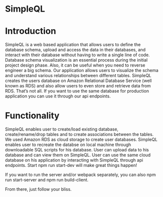 # SimpleQL
# Introduction
SimpleQL is a web based application that allows users to define the database schema, upload and access the data in their databases, and interact with their database without having to write a single line of code. Database schema visualization is an essential process during the initial project design phase. Also, it can be useful when you need to reverse engineer a big schema. Our application allows users to visualize the schema and understand various relationships between different tables. SimpleQL creates the users database on Amazon Relational Database Service (well known as RDS) and also allow users to even store and retrieve data from RDS. That’s not all. If you want to use the same database for production application you can use it through our api endpoints.

# Functionality
SimpleQL enables user to create/load existing database, create/rename/drop tables and to create associations between the tables. We used Amazon RDS as cloud storage to create user databases.
SimpleQL enables user to recreate the databse on local machine through downloadable SQL scripts for his database.
User can upload data to his database and can view them on SimpleQL.
User can use the same cloud database on his application by interacting with SimpleQL through api endpoints.
Start
npm run start-dev will make great things happen!

If you want to run the server and/or webpack separately, you can also npm run start-server and npm run build-client.

From there, just follow your bliss.
